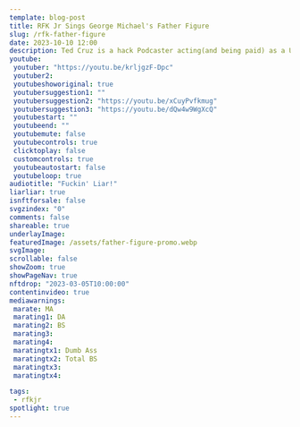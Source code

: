 ```yaml
---
template: blog-post
title: RFK Jr Sings George Michael's Father Figure 
slug: /rfk-father-figure
date: 2023-10-10 12:00
description: Ted Cruz is a hack Podcaster acting(and being paid) as a US Senator.
youtube:
 youtuber: "https://youtu.be/krljgzF-Dpc"
 youtuber2: 
 youtubeshoworiginal: true
 youtubersuggestion1: ""
 youtubersuggestion2: "https://youtu.be/xCuyPvfkmug"
 youtubersuggestion3: "https://youtu.be/dQw4w9WgXcQ"
 youtubestart: ""
 youtubeend: ""
 youtubemute: false
 youtubecontrols: true
 clicktoplay: false
 customcontrols: true
 youtubeautostart: false
 youtubeloop: true
audiotitle: "Fuckin' Liar!"
liarliar: true
isnftforsale: false
svgzindex: "0"
comments: false
shareable: true
underlayImage: 
featuredImage: /assets/father-figure-promo.webp
svgImage: 
scrollable: false
showZoom: true
showPageNav: true
nftdrop: "2023-03-05T10:00:00"
contentinvideo: true
mediawarnings:
 marate: MA
 marating1: DA
 marating2: BS
 marating3: 
 marating4: 
 maratingtx1: Dumb Ass
 maratingtx2: Total BS
 maratingtx3: 
 maratingtx4: 

tags: 
 - rfkjr
spotlight: true
---
```


